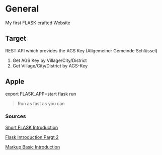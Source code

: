 # General
My first FLASK crafted Website
## Target
REST API which provides the AGS Key (Allgemeiner Gemeinde Schlüssel)
1. Get AGS Key by Village/City/District
2. Get Village/City/District by AGS-Key 
## Apple
export FLASK_APP=start
flask run
>Run as fast as you can

### Sources 
[Short FLASK Introduction](https://flask.palletsprojects.com/en/2.0.x/quickstart/)

[Flask Introduction Pargt 2](https://www.youtube.com/watch?v=xIgPMguqyws)

[Markup Basic Introduction](https://medium.com/@saumya.ranjan/how-to-write-a-readme-md-file-markdown-file-20cb7cbcd6f)

